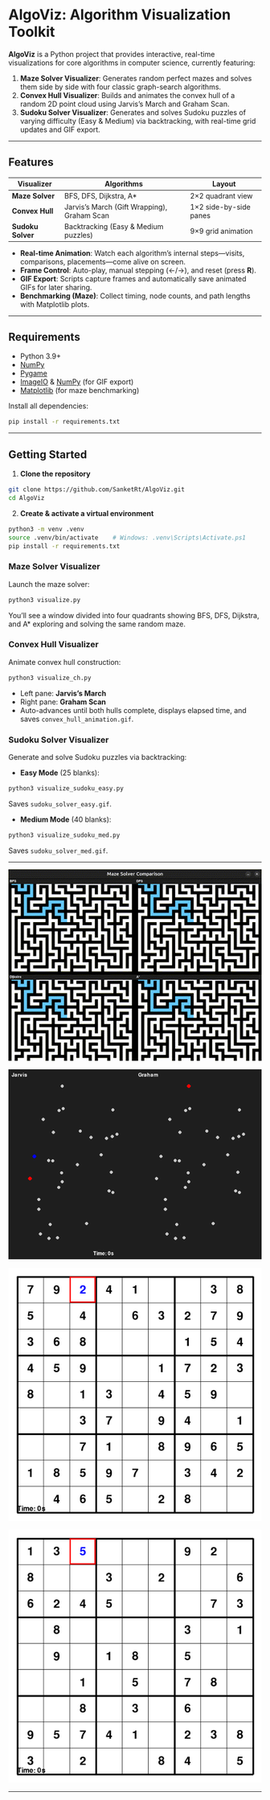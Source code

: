 # AlgoViz: Algorithm Visualization Toolkit

**AlgoViz** is a Python project that provides interactive, real-time visualizations for core algorithms in computer science, currently featuring:

1. **Maze Solver Visualizer**: Generates random perfect mazes and solves them side by side with four classic graph-search algorithms.
2. **Convex Hull Visualizer**: Builds and animates the convex hull of a random 2D point cloud using Jarvis’s March and Graham Scan.
3. **Sudoku Solver Visualizer**: Generates and solves Sudoku puzzles of varying difficulty (Easy & Medium) via backtracking, with real-time grid updates and GIF export.

---

## Features

| Visualizer        | Algorithms                                  | Layout                 |
| ----------------- | ------------------------------------------- | ---------------------- |
| **Maze Solver**   | BFS, DFS, Dijkstra, A\*                     | 2×2 quadrant view      |
| **Convex Hull**   | Jarvis’s March (Gift Wrapping), Graham Scan | 1×2 side-by-side panes |
| **Sudoku Solver** | Backtracking (Easy & Medium puzzles)        | 9×9 grid animation     |

* **Real-time Animation**: Watch each algorithm’s internal steps—visits, comparisons, placements—come alive on screen.
* **Frame Control**: Auto-play, manual stepping (←/→), and reset (press **R**).
* **GIF Export**: Scripts capture frames and automatically save animated GIFs for later sharing.
* **Benchmarking (Maze)**: Collect timing, node counts, and path lengths with Matplotlib plots.

---

## Requirements

* Python 3.9+
* [NumPy](https://numpy.org/)
* [Pygame](https://www.pygame.org/)
* [ImageIO](https://imageio.github.io/) & [NumPy](https://numpy.org/) (for GIF export)
* [Matplotlib](https://matplotlib.org/) (for maze benchmarking)

Install all dependencies:

```bash
pip install -r requirements.txt
```

---

## Getting Started

1. **Clone the repository**

```bash
git clone https://github.com/SanketRt/AlgoViz.git
cd AlgoViz
```




2. **Create & activate a virtual environment**  
```bash
python3 -m venv .venv
source .venv/bin/activate    # Windows: .venv\Scripts\Activate.ps1
pip install -r requirements.txt
````

### Maze Solver Visualizer

Launch the maze solver:

```bash
python3 visualize.py
```

You’ll see a window divided into four quadrants showing BFS, DFS, Dijkstra, and A\* exploring and solving the same random maze.

### Convex Hull Visualizer

Animate convex hull construction:

```bash
python3 visualize_ch.py
```

* Left pane: **Jarvis’s March**
* Right pane: **Graham Scan**
* Auto-advances until both hulls complete, displays elapsed time, and saves `convex_hull_animation.gif`.

### Sudoku Solver Visualizer

Generate and solve Sudoku puzzles via backtracking:

* **Easy Mode** (25 blanks):

```bash
python3 visualize_sudoku_easy.py
```

  Saves `sudoku_solver_easy.gif`.

* **Medium Mode** (40 blanks):

```bash
python3 visualize_sudoku_med.py
```

  Saves `sudoku_solver_med.gif`.

---

![Maze Solver](assets/maze_quadrants.gif)

![Convex Hull](assets/convex_hull_animation.gif)

![Sudoku Easy](assets/sudoku_solver_easy.gif)

![Sudoku Medium](assets/sudoku_solver_med.gif)

---



